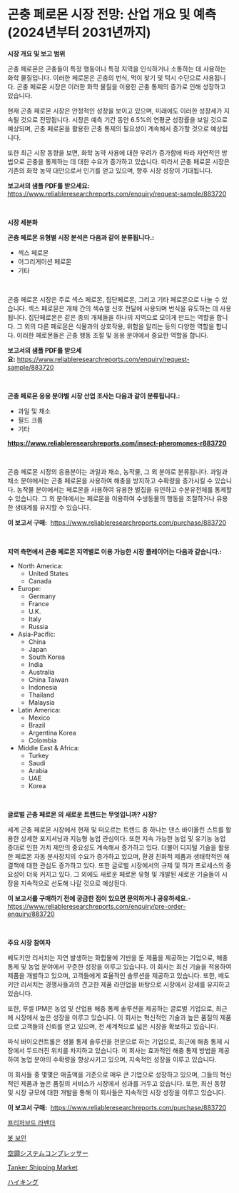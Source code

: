 <p><h1>곤충 페로몬 시장 전망: 산업 개요 및 예측 (2024년부터 2031년까지)</h1></p><p><strong>시장 개요 및 보고 범위</strong></p>
<p><p>곤충 페로몬은 곤충들이 특정 행동이나 특정 지역을 인식하거나 소통하는 데 사용하는 화학 물질입니다. 이러한 페로몬은 곤충의 번식, 먹이 찾기 및 턱시 수단으로 사용됩니다. 곤충 페로몬 시장은 이러한 화학 물질을 이용한 곤충 통제의 증가로 인해 성장하고 있습니다.</p><p>현재 곤충 페로몬 시장은 안정적인 성장을 보이고 있으며, 미래에도 이러한 성장세가 지속될 것으로 전망됩니다. 시장은 예측 기간 동안 6.5%의 연평균 성장률을 보일 것으로 예상되며, 곤충 페로몬을 활용한 곤충 통제의 필요성이 계속해서 증가할 것으로 예상됩니다.</p><p>또한 최근 시장 동향을 보면, 화학 농약 사용에 대한 우려가 증가함에 따라 자연적인 방법으로 곤충을 통제하는 데 대한 수요가 증가하고 있습니다. 따라서 곤충 페로몬 시장은 기존의 화학 농약 대안으로서 인기를 얻고 있으며, 향후 시장 성장이 기대됩니다.</p></p>
<p><strong>보고서의 샘플 PDF를 받으세요:</strong> <a href="https://www.reliableresearchreports.com/enquiry/request-sample/883720">https://www.reliableresearchreports.com/enquiry/request-sample/883720</a></p>
<p>&nbsp;</p>
<p><strong>시장 세분화</strong></p>
<p><strong>곤충 페로몬 유형별 시장 분석은 다음과 같이 분류됩니다.:</strong></p>
<p><ul><li>섹스 페로몬</li><li>어그리게이션 페로몬</li><li>기타</li></ul></p>
<p>&nbsp;</p>
<p><p>곤충 페로몬 시장은 주로 섹스 페로몬, 집단페로몬, 그리고 기타 페로몬으로 나눌 수 있습니다. 섹스 페로몬은 개체 간의 섹슈얼 신호 전달에 사용되며 번식을 유도하는 데 사용됩니다. 집단페로몬은 같은 종의 개체들을 하나의 지역으로 모이게 만드는 역할을 합니다. 그 외의 다른 페로몬은 식물과의 상호작용, 위험을 알리는 등의 다양한 역할을 합니다. 이러한 페로몬들은 곤충 행동 조절 및 응용 분야에서 중요한 역할을 합니다.</p></p>
<p><strong>보고서의 샘플 PDF를 받으세요:</strong>&nbsp;<a href="https://www.reliableresearchreports.com/enquiry/request-sample/883720">https://www.reliableresearchreports.com/enquiry/request-sample/883720</a></p>
<p>&nbsp;</p>
<p><strong> 곤충 페로몬 응용 분야별 시장 산업 조사는 다음과 같이 분류됩니다.:</strong></p>
<p><ul><li>과일 및 채소</li><li>필드 크롭</li><li>기타</li></ul></p>
<p><strong><a href="https://www.reliableresearchreports.com/insect-pheromones-r883720">https://www.reliableresearchreports.com/insect-pheromones-r883720</a></strong></p>
<p>&nbsp;</p>
<p><p>곤충 페로몬 시장의 응용분야는 과일과 채소, 농작물, 그 외 분야로 분류됩니다. 과일과 채소 분야에서는 곤충 페로몬을 사용하여 해충을 방지하고 수확량을 증가시킬 수 있습니다. 농작물 분야에서는 페로몬을 사용하여 유용한 벌집을 유인하고 수분유전체를 통제할 수 있습니다. 그 외 분야에서는 페로몬을 이용하여 수생동물의 행동을 조절하거나 유용한 생태계를 유지할 수 있습니다.</p></p>
<p><strong>이 보고서 구매:</strong>&nbsp; <a href="https://www.reliableresearchreports.com/purchase/883720">https://www.reliableresearchreports.com/purchase/883720</a></p>
<p>&nbsp;</p>
<p><strong>지역 측면에서 곤충 페로몬 지역별로 이용 가능한 시장 플레이어는 다음과 같습니다.:</strong></p>
<p><ul>
    <li>
        North America:
        <ul>
            <li>United States</li>
            <li>Canada</li>
        </ul>
    </li>
    <li>
        Europe:
        <ul>
            <li>Germany</li>
            <li>France</li>
            <li>U.K.</li>
            <li>Italy</li>
            <li>Russia</li>
        </ul>
    </li>
    <li>
        Asia-Pacific:
        <ul>
            <li>China</li>
            <li>Japan</li>
            <li>South Korea</li>
            <li>India</li>
            <li>Australia</li>
            <li>China Taiwan</li>
            <li>Indonesia</li>
            <li>Thailand</li>
            <li>Malaysia</li>
        </ul>
    </li>
    <li>
        Latin America:
        <ul>
            <li>Mexico</li>
            <li>Brazil</li>
            <li>Argentina Korea</li>
            <li>Colombia</li>
        </ul>
    </li>
    <li>
        Middle East & Africa:
        <ul>
            <li>Turkey</li>
            <li>Saudi</li>
            <li>Arabia</li>
            <li>UAE</li>
            <li>Korea</li>
        </ul>
    </li>
    </ul></p>
<p>&nbsp;</p>
<p><strong>글로벌 곤충 페로몬 의 새로운 트렌드는 무엇입니까? 시장?</strong></p>
<p><p>세계 곤충 페로몬 시장에서 현재 및 떠오르는 트렌드 중 하나는 댄스 바이올린 스트를 활용한 상세한 포지셔닝과 지능형 농업 관심이다. 또한 지속 가능한 농업 및 유기농 농업 증대로 인한 가치 제안의 중요성도 계속해서 증가하고 있다. 더불어 디지털 기술을 활용한 페로몬 자동 분사장치의 수요가 증가하고 있으며, 환경 친화적 제품과 생태학적인 해결책에 대한 관심도 증가하고 있다. 또한 글로벌 시장에서의 규제 및 허가 프로세스의 중요성이 더욱 커지고 있다. 그 외에도 새로운 페로몬 유형 및 개발된 새로운 기술들이 시장을 지속적으로 선도해 나갈 것으로 예상된다.</p></p>
<p><strong>이 보고서를 구매하기 전에 궁금한 점이 있으면 문의하거나 공유하세요.</strong>- <a href="https://www.reliableresearchreports.com/enquiry/pre-order-enquiry/883720">https://www.reliableresearchreports.com/enquiry/pre-order-enquiry/883720</a></p>
<p>&nbsp;</p>
<p><strong>주요 시장 참여자</strong></p>
<p><p>베도키안 리서치는 자연 발생하는 화합물에 기반을 둔 제품을 제공하는 기업으로, 해충 통제 및 농업 분야에서 꾸준한 성장을 이루고 있습니다. 이 회사는 최신 기술을 적용하여 제품을 개발하고 있으며, 고객들에게 효율적인 솔루션을 제공하고 있습니다. 또한, 베도키안 리서치는 경쟁사들과의 견고한 제품 라인업을 바탕으로 시장에서 강세를 유지하고 있습니다.</p><p>또한, 루셀 IPM은 농업 및 산업용 해충 통제 솔루션을 제공하는 글로벌 기업으로, 최근에 시장에서 높은 성장을 이루고 있습니다. 이 회사는 혁신적인 기술과 높은 품질의 제품으로 고객들의 신뢰를 얻고 있으며, 전 세계적으로 넓은 시장을 확보하고 있습니다.</p><p>파식 바이오컨트롤은 생물 통제 솔루션을 전문으로 하는 기업으로, 최근에 해충 통제 시장에서 두드러진 위치를 차지하고 있습니다. 이 회사는 효과적인 해충 통제 방법을 제공하여 농업 분야의 수확량을 향상시키고 있으며, 지속적인 성장을 이루고 있습니다.</p><p>이 회사들 중 몇몇은 매출액을 기준으로 매우 큰 기업으로 성장하고 있으며, 그들의 혁신적인 제품과 높은 품질의 서비스가 시장에서 성과를 거두고 있습니다. 또한, 최신 동향 및 시장 규모에 대한 개발을 통해 이 회사들은 지속적인 시장 성장을 이루고 있습니다.</p></p>
<p><strong>이 보고서 구매:</strong>&nbsp;&nbsp;<a href="https://www.reliableresearchreports.com/purchase/883720">https://www.reliableresearchreports.com/purchase/883720</a></p>
<p><p><a href="https://medium.com/@thadnader1941/%EB%B3%B4%EC%A1%B4-%EB%A0%88%EC%9D%B4%EB%B2%84%EB%8D%94-%EC%8B%9C%EC%9E%A5-%EA%B7%9C%EB%AA%A8%EA%B0%80-%EC%84%B8%EA%B3%84-%EC%82%B0%EC%97%85%EC%97%90%EC%84%9C-%EC%B5%9C%EC%83%81%EC%9D%98-%EB%A7%88%EC%BC%80%ED%8C%85-%EC%B1%84%EB%84%90%EC%9D%84-%EB%B3%B4%EC%97%AC%EC%A4%8D%EB%8B%88%EB%8B%A4-45884b2bdd7b">프리저브드 라벤더</a></p><p><a href="https://medium.com/@lottierunte44/2024-2031-%EA%B8%B0%EA%B0%84%EC%9D%84-%EC%9C%84%ED%95%9C-%EB%B3%B4%EC%95%88-%EB%B3%B4%ED%8A%B8-%EC%8B%9C%EC%9E%A5-%EB%8F%99%ED%96%A5-%EB%B0%8F-%EC%8B%9C%EC%9E%A5-%EB%B6%84%EC%84%9D-%EC%98%88%EC%B8%A1-1cf5ec4f9453">봇 보안</a></p><p><a href="https://medium.com/@aurelianghideanu2022/%E3%82%A8%E3%82%A2%E3%82%B3%E3%83%B3%E3%82%B7%E3%82%B9%E3%83%86%E3%83%A0%E3%81%AE%E5%9C%A7%E7%B8%AE%E6%A9%9F%E5%B8%82%E5%A0%B4%E3%81%AF-%E5%B8%82%E5%A0%B4%E3%82%B7%E3%82%A7%E3%82%A2-%E3%82%B5%E3%82%A4%E3%82%BA-2031%E5%B9%B4%E3%81%BE%E3%81%A7%E3%81%AE%E4%BA%88%E6%B8%AC%E3%81%AB%E7%84%A6%E7%82%B9%E3%82%92%E5%BD%93%E3%81%A6%E3%81%A6%E3%81%84%E3%81%BE%E3%81%99-200bf7cc6421">空調システムコンプレッサー</a></p><p><a href="https://github.com/edytherolanlouisejk1miz0wig/Market-Research-Report-List-2/blob/main/tanker-shipping-market.md">Tanker Shipping Market</a></p><p><a href="https://medium.com/@annchovey2023/2024%E5%B9%B4%E3%81%8B%E3%82%892031%E5%B9%B4%E3%81%BE%E3%81%A7%E3%81%AE%E7%99%BB%E5%B1%B1%E5%B8%82%E5%A0%B4%E3%81%AE%E3%83%88%E3%83%AC%E3%83%B3%E3%83%89%E3%81%A8%E5%B8%82%E5%A0%B4%E5%88%86%E6%9E%90%E3%82%92%E4%BA%88%E6%B8%AC%E3%81%97%E3%81%BE%E3%81%99-6f5ed0b51c54">ハイキング</a></p></p>